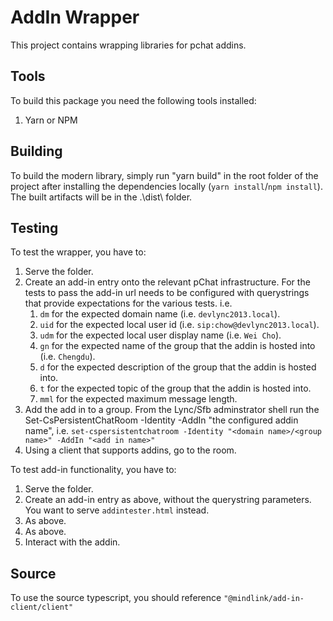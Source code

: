 
# AddIn Wrapper

This project contains wrapping libraries for pchat addins.

## Tools

To build this package you need the following tools installed:

1. Yarn or NPM

## Building

To build the modern library, simply run "yarn build" in the root folder of the project after installing the dependencies locally (`yarn install`/`npm install`). The built artifacts will be in the .\dist\ folder.

## Testing

To test the wrapper, you have to:

1. Serve the folder.
2. Create an add-in entry onto the relevant pChat infrastructure. For the tests to pass the add-in url needs to be configured with querystrings that provide expectations for the various tests. i.e.
    1. `dm` for the expected domain name (i.e. `devlync2013.local`).
    2. `uid` for the expected local user id (i.e. `sip:chow@devlync2013.local`).
    3. `udm` for the expected  local user display name (i.e. `Wei Cho`).
    4. `gn` for the expected  name of the group that the addin is hosted into (i.e. `Chengdu`).
    5. `d` for the expected description of the group that the addin is hosted into.
    6. `t` for the expected topic of the group that the addin is hosted into.
    7. `mml` for the expected maximum message length.
3. Add the add in to a group. From the Lync/Sfb adminstrator shell run the Set-CsPersistentChatRoom -Identity -AddIn "the configured addin name", i.e.
`set-cspersistentchatroom -Identity "<domain name>/<group name>" -AddIn "<add in name>"`
4. Using a client that supports addins, go to the room.

To test add-in functionality, you have to:

1. Serve the folder.
2. Create an add-in entry as above, without the querystring parameters. You want to serve `addintester.html` instead.
3. As above.
4. As above.
5. Interact with the addin.

## Source

To use the source typescript, you should reference `"@mindlink/add-in-client/client"`